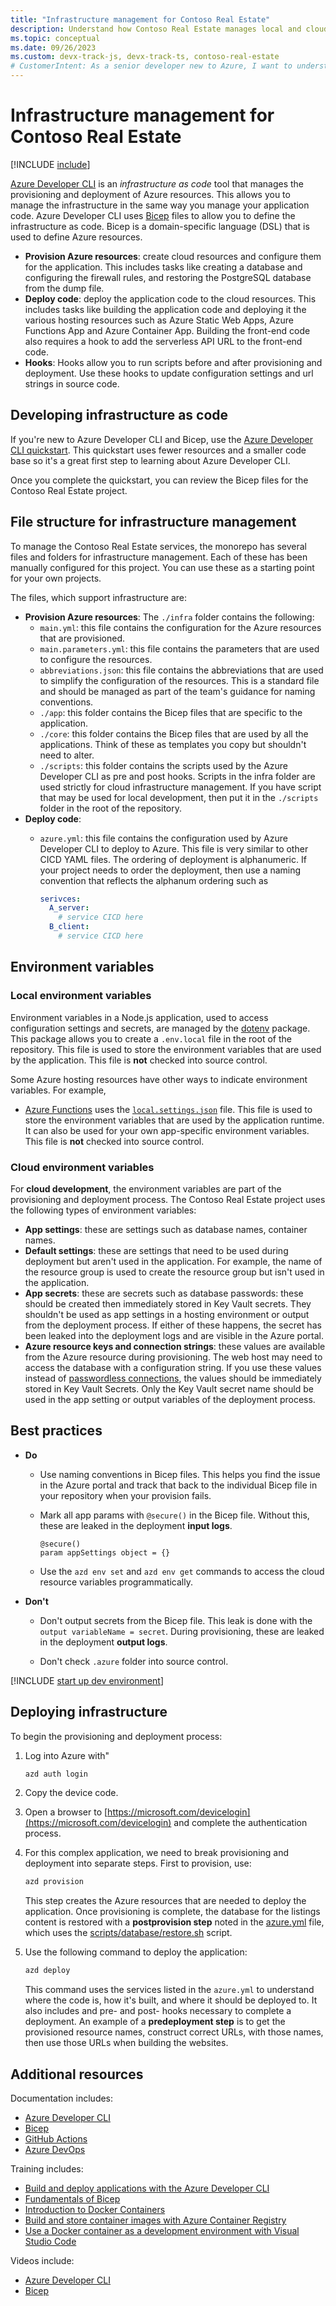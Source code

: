 ```yaml
---
title: "Infrastructure management for Contoso Real Estate"
description: Understand how Contoso Real Estate manages local and cloud services for you when you use this reference architecture.
ms.topic: conceptual
ms.date: 09/26/2023
ms.custom: devx-track-js, devx-track-ts, contoso-real-estate
# CustomerIntent: As a senior developer new to Azure, I want to understand how to manage the services of a complex end to end cloud application.
---
```


# Infrastructure management for Contoso Real Estate

[!INCLUDE [include](./includes/contoso-intro-paragraph.md)]

[Azure Developer CLI](/azure/developer/azure-developer-cli/overview) is an _infrastructure as code_ tool that manages the provisioning and deployment of Azure resources. This allows you to manage the infrastructure in the same way you manage your application code. Azure Developer CLI uses [Bicep](/azure/azure-resource-manager/bicep/) files to allow you to define the infrastructure as code. Bicep is a domain-specific language (DSL) that is used to define Azure resources.

* **Provision Azure resources**: create cloud resources and configure them for the application. This includes tasks like creating a database and configuring the firewall rules, and restoring the PostgreSQL database from the dump file.
* **Deploy code**: deploy the application code to the cloud resources. This includes tasks like building the application code and deploying it the various hosting resources such as Azure Static Web Apps, Azure Functions App and Azure Container App. Building the front-end code also requires a hook to add the serverless API URL to the front-end code.
* **Hooks**:  Hooks allow you to run scripts before and after provisioning and deployment. Use these hooks to update configuration settings and url strings in source code. 

## Developing infrastructure as code

If you're new to Azure Developer CLI and Bicep, use the [Azure Developer CLI quickstart](/azure/developer/azure-developer-cli/azd-templates?tabs=nodejs). This quickstart uses fewer resources and a smaller code base so it's a great first step to learning about Azure Developer CLI.

Once you complete the quickstart, you can review the Bicep files for the Contoso Real Estate project.

## File structure for infrastructure management

To manage the Contoso Real Estate services, the monorepo has several files and folders for infrastructure management. Each of these has been manually configured for this project. You can use these as a starting point for your own projects.

The files, which support infrastructure are:

* **Provision Azure resources**: The `./infra` folder contains the following:
    * `main.yml`: this file contains the configuration for the Azure resources that are provisioned.
    * `main.parameters.yml`: this file contains the parameters that are used to configure the resources.
    * `abbreviations.json`: this file contains the abbreviations that are used to simplify the configuration of the resources. This is a standard file and should be managed as part of the team's guidance for naming conventions.
    * `./app`: this folder contains the Bicep files that are specific to the application. 
    * `./core`: this folder contains the Bicep files that are used by all the applications. Think of these as templates you copy but shouldn't need to alter.
    * `./scripts`: this folder contains the scripts used by the Azure Developer CLI as pre and post hooks. Scripts in the infra folder are used strictly for cloud infrastructure management. If you have script that may be used for local development, then put it in the `./scripts` folder in the root of the repository.
* **Deploy code**: 
    * `azure.yml`: this file contains the configuration used by Azure Developer CLI to deploy to Azure. This file is very similar to other CICD YAML files. The ordering of deployment is alphanumeric. If your project needs to order the deployment, then use a naming convention that reflects the alphanum ordering such as

        ```YAML
        serivces:
          A_server:
            # service CICD here
          B_client:
            # service CICD here
        ```

## Environment variables

### Local environment variables

Environment variables in a Node.js application, used to access configuration settings and secrets, are managed by the [dotenv](https://www.npmjs.com/package/dotenv) package. This package allows you to create a `.env.local` file in the root of the repository. This file is used to store the environment variables that are used by the application. This file is **not** checked into source control.

Some Azure hosting resources have other ways to indicate environment variables. For example, 

* [Azure Functions](/azure/azure-functions/functions-overview) uses the [`local.settings.json`](/azure/azure-functions/functions-develop-local#local-settings-file) file. This file is used to store the environment variables that are used by the application runtime. It can also be used for your own app-specific environment variables. This file is **not** checked into source control.

### Cloud environment variables

For **cloud development**, the environment variables are part of the provisioning and deployment process. The Contoso Real Estate project uses the following types of environment variables: 

* **App settings**: these are settings such as database names, container names.
* **Default settings**: these are settings that need to be used during deployment but aren't used in the application. For example, the name of the resource group is used to create the resource group but isn't used in the application.
* **App secrets**: these are secrets such as database passwords: these should be created then immediately stored in Key Vault secrets. They shouldn't be used as app settings in a hosting environment or output from the deployment process. If either of these happens, the secret has been leaked into the deployment logs and are visible in the Azure portal.
* **Azure resource keys and connection strings**: these values are available from the Azure resource during provisioning. The web host may need to access the database with a configuration string. If you use these values instead of [passwordless connections](/azure/developer/intro/passwordless-overview), the values should be immediately stored in Key Vault Secrets. Only the Key Vault secret name should be used in the app setting or output variables of the deployment process. 

## Best practices

* **Do** 
    * Use naming conventions in Bicep files. This helps you find the issue in the Azure portal and track that back to the individual Bicep file in your repository when your provision fails. 
        
    * Mark all app params with `@secure()` in the Bicep file. Without this, these are leaked in the deployment **input logs**.

        ```bicep
        @secure()
        param appSettings object = {}
        ```
    * Use the `azd env set` and `azd env get` commands to access the cloud resource variables programmatically.

* **Don't**

    * Don't output secrets from the Bicep file. This leak is done with the `output variableName = secret`. During provisioning, these are leaked in the deployment **output logs**.

    * Don't check `.azure` folder into source control.


[!INCLUDE [start up dev environment](includes/contoso-open-developer-environment.md)]

## Deploying infrastructure

To begin the provisioning and deployment process:

1. Log into Azure with"
    
    ```bash
    azd auth login
    ```
1. Copy the device code. 
1. Open a browser to [https://microsoft.com/devicelogin](https://microsoft.com/devicelogin) and complete the authentication process.
1. For this complex application, we need to break provisioning and deployment into separate steps. First to provision, use:
    ```bash
    azd provision
    ```
    This step creates the Azure resources that are needed to deploy the application. Once provisioning is complete, the database for the listings content is restored with a **postprovision step** noted in the [azure.yml](https://github.com/Azure-Samples/contoso-real-estate/blob/main/azure.yaml) file, which uses the [scripts/database/restore.sh](https://github.com/Azure-Samples/contoso-real-estate/blob/main/scripts/database/restore.sh) script.

1. Use the following command to deploy the application:
    ```bash 
    azd deploy
    ```
    This command uses the services listed in the `azure.yml` to understand where the code is, how it's built, and where it should be deployed to. It also includes and pre- and post- hooks necessary to complete a deployment. An example of a **predeployment step** is to get the provisioned resource names, construct correct URLs, with those names, then use those URLs when building the websites.

## Additional resources

Documentation includes:

* [Azure Developer CLI](/azure/developer/azure-developer-cli/overview)
* [Bicep](/azure/developer/azure-developer-cli/azd-templates?tabs=nodejs)
* [GitHub Actions](https://docs.github.com/en/actions)
* [Azure DevOps](/azure/devops/pipelines/)

Training includes: 

* [Build and deploy applications with the Azure Developer CLI](/training/paths/azure-developer-cli/)
* [Fundamentals of Bicep](/training/paths/fundamentals-bicep/)
* [Introduction to Docker Containers](/training/modules/intro-to-docker-containers/)
* [Build and store container images with Azure Container Registry](/training/modules/build-and-store-container-images/)
* [Use a Docker container as a development environment with Visual Studio Code](/training/modules/use-docker-container-dev-env-vs-code/)

Videos include: 

* [Azure Developer CLI](/shows/azure-developers/?languages=azdeveloper)
* [Bicep](/shows/learn-live/?terms=bicep)
